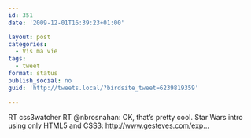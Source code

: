 ```yaml
---
id: 351
date: '2009-12-01T16:39:23+01:00'

layout: post
categories:
  - Vis ma vie
tags:
  - tweet
format: status
publish_social: no
guid: 'http://tweets.local/?birdsite_tweet=6239819359'

---
```


RT css3watcher RT @nbrosnahan: OK, that’s pretty cool. Star Wars intro using only HTML5 and CSS3: http://www.gesteves.com/exp…